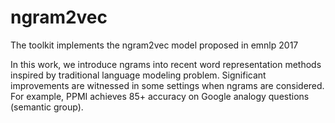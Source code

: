 # ngram2vec
The toolkit implements the ngram2vec model proposed in emnlp 2017

In this work, we introduce ngrams into recent word representation methods inspired by traditional language modeling problem. Significant improvements are witnessed in some settings when ngrams are considered. For example, PPMI achieves 85+ accuracy on Google analogy questions (semantic group).
